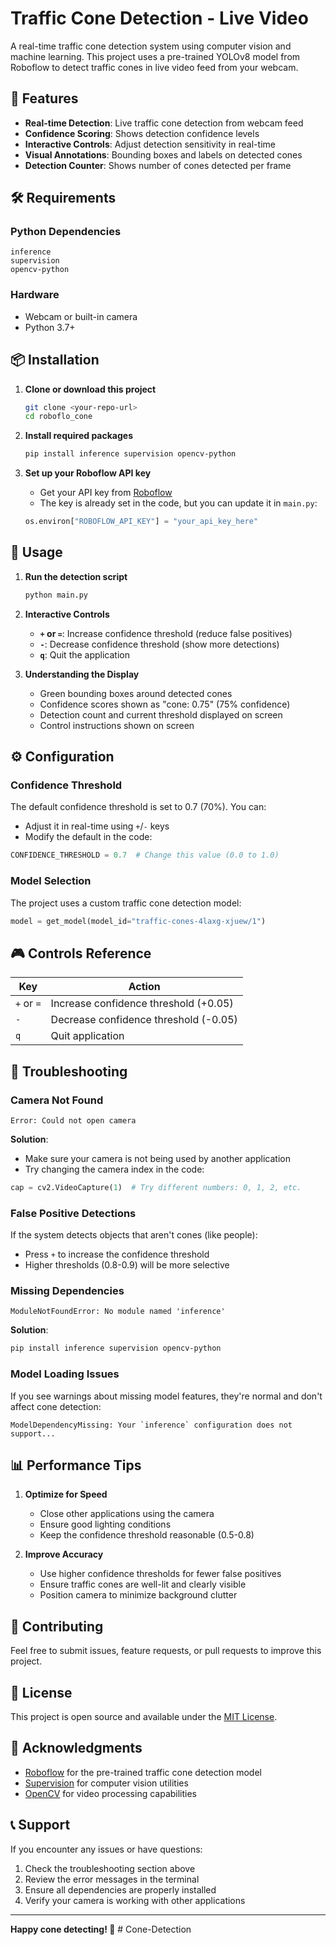 # Traffic Cone Detection - Live Video

A real-time traffic cone detection system using computer vision and machine learning. This project uses a pre-trained YOLOv8 model from Roboflow to detect traffic cones in live video feed from your webcam.

## 🎯 Features

- **Real-time Detection**: Live traffic cone detection from webcam feed
- **Confidence Scoring**: Shows detection confidence levels
- **Interactive Controls**: Adjust detection sensitivity in real-time
- **Visual Annotations**: Bounding boxes and labels on detected cones
- **Detection Counter**: Shows number of cones detected per frame

## 🛠️ Requirements

### Python Dependencies

```
inference
supervision
opencv-python
```

### Hardware

- Webcam or built-in camera
- Python 3.7+

## 📦 Installation

1. **Clone or download this project**

   ```bash
   git clone <your-repo-url>
   cd roboflo_cone
   ```

2. **Install required packages**

   ```bash
   pip install inference supervision opencv-python
   ```

3. **Set up your Roboflow API key**
   - Get your API key from [Roboflow](https://roboflow.com)
   - The key is already set in the code, but you can update it in `main.py`:
   ```python
   os.environ["ROBOFLOW_API_KEY"] = "your_api_key_here"
   ```

## 🚀 Usage

1. **Run the detection script**

   ```bash
   python main.py
   ```

2. **Interactive Controls**

   - **`+` or `=`**: Increase confidence threshold (reduce false positives)
   - **`-`**: Decrease confidence threshold (show more detections)
   - **`q`**: Quit the application

3. **Understanding the Display**
   - Green bounding boxes around detected cones
   - Confidence scores shown as "cone: 0.75" (75% confidence)
   - Detection count and current threshold displayed on screen
   - Control instructions shown on screen

## ⚙️ Configuration

### Confidence Threshold

The default confidence threshold is set to 0.7 (70%). You can:

- Adjust it in real-time using `+`/`-` keys
- Modify the default in the code:

```python
CONFIDENCE_THRESHOLD = 0.7  # Change this value (0.0 to 1.0)
```

### Model Selection

The project uses a custom traffic cone detection model:

```python
model = get_model(model_id="traffic-cones-4laxg-xjuew/1")
```

## 🎮 Controls Reference

| Key        | Action                                |
| ---------- | ------------------------------------- |
| `+` or `=` | Increase confidence threshold (+0.05) |
| `-`        | Decrease confidence threshold (-0.05) |
| `q`        | Quit application                      |

## 🔧 Troubleshooting

### Camera Not Found

```
Error: Could not open camera
```

**Solution**:

- Make sure your camera is not being used by another application
- Try changing the camera index in the code:

```python
cap = cv2.VideoCapture(1)  # Try different numbers: 0, 1, 2, etc.
```

### False Positive Detections

If the system detects objects that aren't cones (like people):

- Press `+` to increase the confidence threshold
- Higher thresholds (0.8-0.9) will be more selective

### Missing Dependencies

```
ModuleNotFoundError: No module named 'inference'
```

**Solution**:

```bash
pip install inference supervision opencv-python
```

### Model Loading Issues

If you see warnings about missing model features, they're normal and don't affect cone detection:

```
ModelDependencyMissing: Your `inference` configuration does not support...
```

## 📊 Performance Tips

1. **Optimize for Speed**

   - Close other applications using the camera
   - Ensure good lighting conditions
   - Keep the confidence threshold reasonable (0.5-0.8)

2. **Improve Accuracy**
   - Use higher confidence thresholds for fewer false positives
   - Ensure traffic cones are well-lit and clearly visible
   - Position camera to minimize background clutter

## 🤝 Contributing

Feel free to submit issues, feature requests, or pull requests to improve this project.

## 📄 License

This project is open source and available under the [MIT License](LICENSE).

## 🙏 Acknowledgments

- [Roboflow](https://roboflow.com) for the pre-trained traffic cone detection model
- [Supervision](https://supervision.roboflow.com) for computer vision utilities
- [OpenCV](https://opencv.org) for video processing capabilities

## 📞 Support

If you encounter any issues or have questions:

1. Check the troubleshooting section above
2. Review the error messages in the terminal
3. Ensure all dependencies are properly installed
4. Verify your camera is working with other applications

---

**Happy cone detecting! 🚧**
#   C o n e - D e t e c t i o n 
 
 

